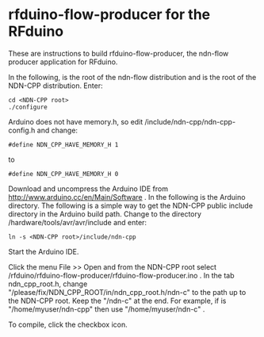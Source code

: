 rfduino-flow-producer for the RFduino
=====================================

These are instructions to build rfduino-flow-producer, the ndn-flow producer application for RFduino.

In the following, <NDN-FLOW root> is the root of the ndn-flow distribution and
<NDN-CPP root> is the root of the NDN-CPP distribution. Enter:

    cd <NDN-CPP root>
    ./configure

Arduino does not have memory.h, so edit <NDN-CPP root>/include/ndn-cpp/ndn-cpp-config.h
and change:

    #define NDN_CPP_HAVE_MEMORY_H 1

to

    #define NDN_CPP_HAVE_MEMORY_H 0

Download and uncompress the Arduino IDE from http://www.arduino.cc/en/Main/Software .
In the following <ARDUINO> is the Arduino directory.
The following is a simple way to get the NDN-CPP public include directory in the
Arduino build path. Change to the directory <ARDUINO>/hardware/tools/avr/avr/include
and enter:

    ln -s <NDN-CPP root>/include/ndn-cpp

Start the Arduino IDE.

Click the menu File >> Open and from the NDN-CPP root select 
<NDN-FLOW>/rfduino/rfduino-flow-producer/rfduino-flow-producer.ino .
In the tab ndn_cpp_root.h, change "/please/fix/NDN_CPP_ROOT/in/ndn_cpp_root.h/ndn-c" to
the path up to the NDN-CPP root. Keep the "/ndn-c" at the end. For example, if
<NDN-CPP> is "/home/myuser/ndn-cpp" then use "/home/myuser/ndn-c" .

To compile, click the checkbox icon.
